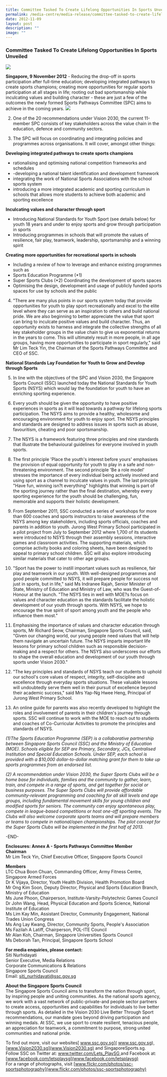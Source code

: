 ```yaml
---
title: Committee Tasked To Create Lifelong Opportunities In Sports Unveiled
permalink: /media-centre/media-release/committee-tasked-to-create-lifelong-opportunities-in-sports-unveiled/
date: 2012-11-09
layout: post
description: ""
image: ""
---
```

### **Committee Tasked To Create Lifelong Opportunities In Sports Unveiled**
![](/images/Media%20Centre/Media%20Release/2012/Nov/nsys.jpeg)
	
**Singapore, 9 November 2012** - Reducing the drop-off in sports participation after full-time education; developing integrated pathways to create sports champions; creating more opportunities for regular sports participation at all stages in life; rooting out bad sportsmanship while inculcating values and building character - these are just a few of the outcomes the newly formed Sports Pathways Committee (SPC) aims to achieve in the coming years.
![](/images/Media%20Centre/Media%20Release/2012/Nov/COMMITTEETASKEDTOCREATELIFELONGOPPORTUNITIESINSPORTSUNVEILEDMainPar0042Imagegif.gif)

2. One of the 20 recommendations under Vision 2030, the current 11-member SPC consists of key stakeholders across the value chain in the education, defence and community sectors.

3. The SPC will focus on coordinating and integrating policies and programmes across organisations. It will cover, amongst other things:

**Developing integrated pathways to create sports champions**
* rationalising and optimising national competition frameworks and schedules
* -developing a national talent identification and development framework
* integrating the work of National Sports Associations with the school sports system
* introducing a more integrated academic and sporting curriculum in schools that allows more students to achieve both academic and sporting excellence

**Inculcating values and character through sport**
- Introducing National Standards for Youth Sport (see details below) for youth 18 years and under to enjoy sports and grow through participation in sports
- Introducing programmes in schools that will promote the values of resilience, fair play, teamwork, leadership, sportsmanship and a winning spirit

**Creating more opportunities for recreational sports in schools**
- Including a review of how to leverage and enhance existing programmes such as
- Sports Education Programme (*1)
- Super Sports Clubs (*2)
Coordinating the development of sports spaces
- Optimising the design, development and usage of publicly funded sports spaces for use by schools and the public

4. "There are many plus points in our sports system today that provide opportunities for youth to play sport recreationally and excel to the elite level where they can serve as an inspiration to others and build national pride. We are also beginning to better appreciate the value that sport can bring to inculcate positive values and build character. Thus, an opportunity exists to harness and integrate the collective strengths of all key stakeholder groups in the value chain to give us exponential returns in the years to come. This will ultimately result in more people, in all age groups, having more opportunities to participate in sport regularly," said Mr Lim Teck Yin, the Chairman of the Sports Pathways Committee and CEO of SSC.

**National Standards Lay Foundation for Youth to Grow and Develop through Sports**

5. In line with the objectives of the SPC and Vision 2030, the Singapore Sports Council (SSC) launched today the National Standards for Youth Sports (NSYS) which would lay the foundation for youth to have an enriching sporting experience.

6. Every youth should be given the opportunity to have positive experiences in sports as it will lead towards a pathway for lifelong sports participation. The NSYS aims to provide a healthy, wholesome and encouraging environment for youth to enjoy sport. The NSYS principles and standards are designed to address issues in sports such as abuse, favouritism, cheating and poor sportsmanship.

7. The NSYS is a framework featuring three principles and nine standards that illustrate the behavioural guidelines for everyone involved in youth sports. 

8. The first principle 'Place the youth's interest before yours' emphasises the provision of equal opportunity for youth to play in a safe and non-threatening environment. The second principle 'Be a role model' stresses the importance of every individual being actively involved and using sport as a channel to inculcate values in youth. The last principle "Have fun, winning isn?t everything" highlights that winning is part of the sporting journey rather than the final destination, whereby every sporting experience for the youth should be challenging, fun, memorable and supports their holistic development.

9. From September 2011, SSC conducted a series of workshops for more than 600 coaches and sports instructors to raise awareness of the NSYS among key stakeholders, including sports officials, coaches and parents in addition to youth. Jurong West Primary School participated in a pilot project from July to September 2012 where 1,700 of its students were introduced to NSYS through their assembly sessions, interactive games and classroom activities. The supporting materials, which comprise activity books and coloring sheets, have been designed to appeal to primary school children. SSC will also explore introducing similar materials that cater to other age groups.

10. "Sport has the power to instill important values such as resilience, fair play and teamwork in our youth. With well-designed programmes and good people committed to NSYS, it will prepare people for success not just in sports, but in life," said Ms Indranee Rajah, Senior Minister of State, Ministry of Education and Ministry of Law, who was the Guest-of-Honour at the launch. "The NSYS ties in well with MOE?s focus on values and character education as the standards facilitate the holistic development of our youth through sports. With NSYS, we hope to encourage the true spirit of sport among youth and the people who influence them most."

11. Emphasising the importance of values and character education through sports, Mr Richard Seow, Chairman, Singapore Sports Council, said, "Given our changing world, our young people need values that will help them navigate an uncertain future. The NSYS imparts important life lessons for primary school children such as responsible decision-making and a respect for others. The NSYS also underscores our efforts to shape the overall education and development of our youth through sports under Vision 2030." 

12. "The key principles and standards of NSYS teach our students to uphold our school's core values of respect, integrity, self-discipline and excellence through everyday sports situations. These valuable lessons will undoubtedly serve them well in their pursuit of excellence beyond their academic success," said Mrs Yap-Ng Hwee Heng, Principal of Jurong West Primary School.

13. An online guide for parents was also recently developed to highlight the roles and involvement of parents in their children's journey through sports. SSC will continue to work with the MOE to reach out to students and coaches of Co-Curricular Activities to promote the principles and standards of NSYS.

*(1)The Sports Education Programme (SEP) is a collaborative partnership between Singapore Sports Council (SSC) and the Ministry of Education (MOE). Schools eligible for SEP are Primary, Secondary, JCs, Centralised Institution and Special Education Schools. Under SEP, each school is provided with a $10,000 dollar-to-dollar matching grant for them to take up sports programmes from an endorsed list.*

*(2) A recommendation under Vision 2030, the Super Sports Clubs will be a home base for individuals, families and the community to gather, learn, train, and compete in a range of sports, and get together for social or business purposes. The Super Sports Clubs will provide affordable community-relevant programming and coaching for all skill levels and age groups, including fundamental movement skills for young children and modified sports for seniors. The community can enjoy spontaneous play, compete in league-based competitions or host one-off sporting events. The Clubs will also welcome corporate sports teams and will prepare members or teams to compete in national/open championships. The pilot concept for the Super Sports Clubs will be implemented in the first half of 2013.*

-END-

**Enclosures: Annex A - Sports Pathways Committee Member**
<br>**Chairman**
<br>Mr Lim Teck Yin, Chief Executive Officer, Singapore Sports Council

**Members**
<br>LTC Chua Boon Chuan, Commanding Officer, Army Fitness Centre, Singapore Armed Forces
<br>Dr K Vijaya, Director, Youth Health Division, Health Promotion Board
<br>Mr Ong Kim Soon, Deputy Director, Physical and Sports Education Branch, Ministry of Education
<br>Ms June Phoon, Chairperson, Institute-Varsity-Polytechnic Games Council
<br>Dr John Wang, Head, Physical Education and Sports Science, National Institute of Education
<br>Ms Lim Kay Min, Assistant Director, Community Engagement, National Trades Union Congress
<br>Ms Ang Lay Kwang, Director, Community Sports, People's Association
<br>Ms Fazilah A Latiff, Chairperson, POL-ITE Council
<br>Mr Alan Koh, Chairman, Singapore Universities Sports Council
<br>Ms Deborah Tan, Principal, Singapore Sports School

**For media enquiries, please contact:**
<br>
Siti Nurhidayati
<br>Senior Executive, Media Relations
<br>Corporate Communications & Relations
<br>Singapore Sports Council
<br>Email: [siti_nurhidayati@ssc.gov.sg](siti_nurhidayati@ssc.gov.sg)


**About the Singapore Sports Council**
<br>
The Singapore Sports Council aims to transform the nation through sport, by inspiring people and uniting communities. As the national sports agency, we work with a vast network of public-private-and people sector partners to create access, opportunities and capabilities for individuals to live better through sports. As detailed in the Vision 2030 Live Better Through Sport recommendations, our mandate goes beyond driving participation and winning medals. At SSC, we use sport to create resilient, tenacious people, an appreciation for teamwork, a commitment to purpose, strong united communities and national pride. 

To find out more, visit our websites[ www.ssc.gov.sg]( www.ssc.gov.sg), [www.Vision2030.sg](www.Vision2030.sg) and SingaporeSports.sg.
<br>
Follow SSC on Twitter at: [www.twitter.com/Lets_PlaySG ](www.twitter.com/Lets_PlaySG )and Facebook at: [www.facebook.com/letsplaysg](www.facebook.com/letsplaysg)
<br>
For a range of photographs, visit [www.flickr.com/photos/ssc-sportsphotography](www.flickr.com/photos/ssc-sportsphotography)